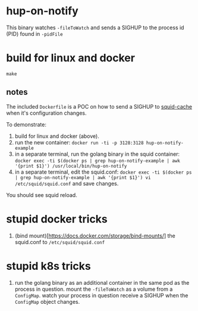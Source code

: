 # hup-on-notify

This binary watches `-fileToWatch` and sends a SIGHUP to the process id (PID) found in `-pidFile`

# build for linux and docker

`make`

## notes

The included `Dockerfile` is a POC on how to send a SIGHUP to [squid-cache](http://www.squid-cache.org) when it's configuration changes.

To demonstrate:
1. build for linux and docker (above).
2. run the new container: `docker run -ti -p 3128:3128 hup-on-notify-example`
3. in a separate terminal, run the golang binary in the squid container: `docker exec -ti $(docker ps | grep hup-on-notify-example | awk '{print $1}') /usr/local/bin/hup-on-notify`
4. in a separate terminal, edit the squid.conf: `docker exec -ti $(docker ps | grep hup-on-notify-example | awk '{print $1}') vi /etc/squid/squid.conf` and save changes.

You should see squid reload.

# stupid docker tricks
1. (bind mount)[https://docs.docker.com/storage/bind-mounts/] the squid.conf to `/etc/squid/squid.conf`

# stupid k8s tricks
1. run the golang binary as an additional container in the same pod as the process in question.  mount the `-fileToWatch` as a volume from a `ConfigMap`.  watch your process in question receive a SIGHUP when the `ConfigMap` object changes.
